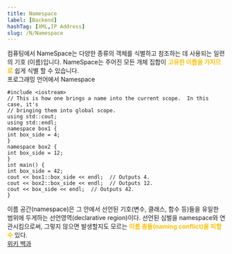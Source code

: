 ```yaml
---
title: Namespace
label: [Backend]
hashTag: [XML,IP Address]
slug: /N/Namespace
---
```

<p>컴퓨팅에서 NameSpace는 다양한 종류의 객체를 식별하고 참조하는 데 사용되는 일련의 기호 (이름)입니다. NameSpace는 주어진 모든 개체 집합이 <span style="color:#FFBF00; font-weight:bold;">고유한 이름을 가지므로</span> 쉽게 식별 할 수 있습니다.<br />
프로그래밍 언어에서 Namespace</p>
<pre><code class="c++ language-c++">#include &lt;iostream&gt;
// This is how one brings a name into the current scope.  In this case, it's
// bringing them into global scope.
using std::cout;
using std::endl;
namespace box1 {
int box_side = 4;
}
namespace box2 {
int box_side = 12;
}
int main() {
int box_side = 42;
cout &lt;&lt; box1::box_side &lt;&lt; endl;  // Outputs 4.
cout &lt;&lt; box2::box_side &lt;&lt; endl;  // Outputs 12.
cout &lt;&lt; box_side &lt;&lt; endl;  // Outputs 42.
}</code></pre>
<p>이름 공간(namespace)은 그 안에서 선언된 기호(변수, 클래스, 함수 등)들을 유일한 범위에 두게하는 선언영역(declarative region)이다. 선언된 심벌을 namespace와 연관시킴으로써, 그렇지 않으면 발생할지도 모르는 <span style="color:#FFBF00; font-weight:bold;">이름 충돌(naming conflict)을 피할 수</span> 있다.<br />
<a href="https://en.wikipedia.org/wiki/Namespace">위키 백과</a></p>
